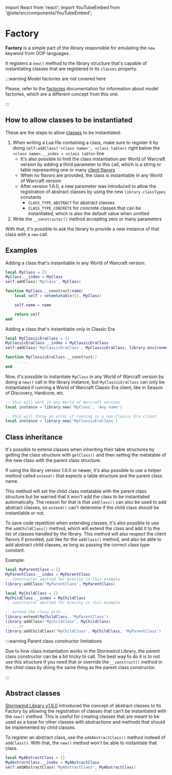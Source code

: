 import React from 'react';
import YouTubeEmbed from '@site/src/components/YouTubeEmbed';

# Factory

**Factory** is a simple part of the library responsible for emulating the `new` 
keyword from OOP languages.

It registers a `new()` method to the library structure that's capable of 
instantiating classes that are registered in its `classes` property.

:::warning Model factories are not covered here

Please, refer to the [factories](/docs/category/factories) documentation for information about model factories, which are a different concept from this one.

:::

## How to allow classes to be instantiated

These are the steps to allow [classes](classes) to be instantiated:

1. When writing a Lua file containing a class, make sure to register it by doing
`self:addClass('<class name>', <class table>)` right below the `<class name>.__index = <class table>`
line
   * It's also possible to limit the class instantiation per World of Warcraft
     version by adding a third parameter to this call, which is a string or 
     table representing one or many [client flavors](environment)
   * When no flavors are provided, the class is instantiable in any World of 
     Warcraft version
   * After version 1.6.0, a new parameter was introduced to allow the 
     registration of abstract classes by using the new `library.classTypes`
     constants
       * `CLASS_TYPE_ABSTRACT` for abstract classes
       * `CLASS_TYPE_CONCRETE` for concrete classes that can be instantiated,
         which is also the default value when omitted
1. Write the `__constructor()` method accepting zero or many parameters

With that, it's possible to ask the library to provide a new instance of that 
class with a `new` call.

<YouTubeEmbed videoId="KRL30brxHLU" />

## Examples

Adding a class that's instantiable in any World of Warcraft version:

```lua
local MyClass = {}
MyClass.__index = MyClass
self:addClass('MyClass', MyClass)

function MyClass.__construct(name)
    local self = setmetatable({}, MyClass)

    self.name = name

    return self
end
```

Adding a class that's instantiable only in Classic Era

```lua
local MyClassicEraClass = {}
MyClassicEraClass.__index = MyClassicEraClass
self:addClass('MyClassicEraClass', MyClassicEraClass, library.environment.constants.CLIENT_CLASSIC_ERA)

function MyClassicEraClass.__construct()
    -- ...
end
```

Now, it's possible to instantiate `MyClass` in any World of Warcraft version 
by doing a `new()` call in the library instance, but `MyClassicEraClass` can
only be instantiated if running a World of Warcraft Classic Era client, like 
in Season of Discovery, Hardcore, etc.

```lua
-- this will work in any World of Warcraft version
local instance = library:new('MyClass', 'Any name')

-- this will throw an error if running in a non-Classic Era client
local instance = library:new('MyClassicEraClass')
```

## Class inheritance

It's possible to extend classes when inheriting their table structures by 
getting the class structure with `getClass()` and then setting the metatable of 
the new class with the parent class structure.

If using the library version 1.6.0 or newer, it's also possible to use a helper
method called `extend()` that expects a table structure and the parent class 
name.

This method will set the child class metatable with the parent class structure
but be warned that it won't add the class to be instantiated automatically. The 
reason for that is that `addClass()` can also be used to add abstract classes,
so `extend()` can't determine if the child class should be instantiable or not.

To save code repetition when extending classes, it's also possible to use the
`addChildClass()` method, which will extend the class and add it to the list of
classes handled by the library. This method will also respect the client flavors
if provided, just like for the `addClass()` method, and also be able to add
abstract child classes, as long as passing the correct class type constant.

Example:

```lua
local MyParentClass = {}
MyParentClass.__index = MyParentClass
-- constructor omitted for brevity in this example
library:addClass('MyParentClass', MyParentClass)

local MyChildClass = {}
MyChildClass.__index = MyChildClass
-- constructor omitted for brevity in this example

-- extend the class with...
library:extend(MyChildClass, 'MyParentClass')
library:addClass('MyChildClass', MyChildClass)
-- ...or
library:addChildClass('MyChildClass', MyChildClass, 'MyParentClass')
```

:::warning Parent class constructor limitations

Due to how class instantiation works in the Stormwind Library, the parent 
class constructor can be a bit tricky to call. The best way to do it is to
not use this structure if you need that or override the `__construct()` method
in the child class by doing the same thing as the parent class constructor.

:::

## Abstract classes

[Stormwind Library v1.6.0](../../changelog) introduced the concept of abstract 
classes to its Factory by allowing the registration of classes that can't be 
instantiated with the `new()` method. This is useful for creating classes that 
are meant to be used as a base for other classes with abstractions and methods 
that should be implemented by child classes.

To register an abstract class, use the `addAbstractClass()` method instead of
`addClass()`. With that, the `new()` method won't be able to instantiate that
class.

```lua
local MyAbstractClass = {}
MyAbstractClass.__index = MyAbstractClass
self:addAbstractClass('MyAbstractClass', MyAbstractClass)
```